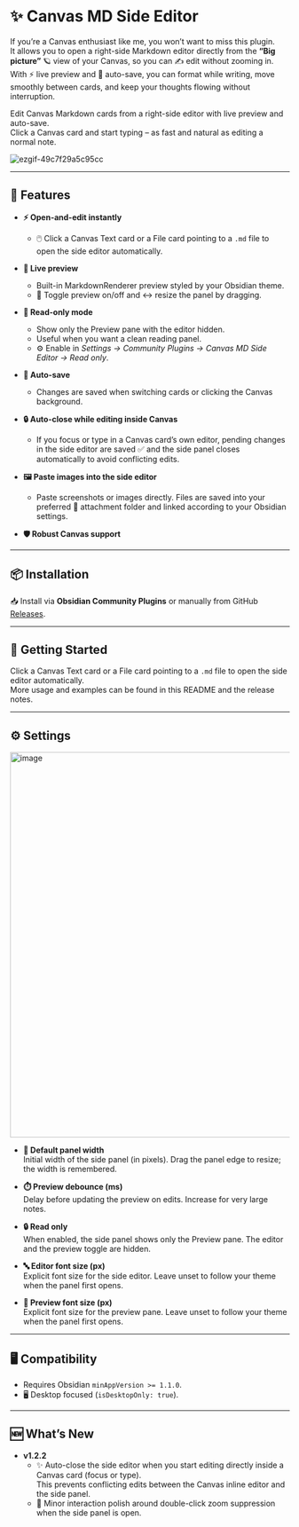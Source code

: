 # ✨ Canvas MD Side Editor

If you’re a Canvas enthusiast like me, you won’t want to miss this plugin.  
It allows you to open a right-side Markdown editor directly from the **“Big picture”** 🪐 view of your Canvas, so you can ✍️ edit without zooming in.  
With ⚡ live preview and 💾 auto-save, you can format while writing, move smoothly between cards, and keep your thoughts flowing without interruption.

Edit Canvas Markdown cards from a right-side editor with live preview and auto-save.  
Click a Canvas card and start typing – as fast and natural as editing a normal note.

![ezgif-49c7f29a5c95cc](https://github.com/user-attachments/assets/5836c7ad-45af-420c-bfcd-fb2ec503ada1)

---

## 🌟 Features

- **⚡ Open-and-edit instantly**  
  - 🖱️ Click a Canvas Text card or a File card pointing to a `.md` file to open the side editor automatically.

- **👀 Live preview**  
  - Built-in MarkdownRenderer preview styled by your Obsidian theme.  
  - 🔄 Toggle preview on/off and ↔️ resize the panel by dragging.

- **📖 Read-only mode**  
  - Show only the Preview pane with the editor hidden.  
  - Useful when you want a clean reading panel.  
  - ⚙️ Enable in *Settings → Community Plugins → Canvas MD Side Editor → Read only*.

- **💾 Auto-save**  
  - Changes are saved when switching cards or clicking the Canvas background.

- **🔒 Auto-close while editing inside Canvas**  
  - If you focus or type in a Canvas card’s own editor, pending changes in the side editor are saved ✅ and the side panel closes automatically to avoid conflicting edits.

- **🖼️ Paste images into the side editor**  
  - Paste screenshots or images directly. Files are saved into your preferred 📂 attachment folder and linked according to your Obsidian settings.

- **🛡️ Robust Canvas support**

---

## 📦 Installation

📥 Install via **Obsidian Community Plugins** or manually from GitHub [Releases](https://github.com/ShawnSWu/canvas-md-side-editor/releases).

---

## 🚀 Getting Started

Click a Canvas Text card or a File card pointing to a `.md` file to open the side editor automatically.  
More usage and examples can be found in this README and the release notes.

---

## ⚙️ Settings
<img width="1083" height="695" alt="image" src="https://github.com/user-attachments/assets/b70444cb-c9fe-48a2-bfca-ab19f03ba868" />

- **📏 Default panel width**  
  Initial width of the side panel (in pixels). Drag the panel edge to resize; the width is remembered.

- **⏱️ Preview debounce (ms)**  
  Delay before updating the preview on edits. Increase for very large notes.

- **🔒 Read only**  
  When enabled, the side panel shows only the Preview pane. The editor and the preview toggle are hidden.

- **🔤 Editor font size (px)**  
  Explicit font size for the side editor. Leave unset to follow your theme when the panel first opens.

- **🔡 Preview font size (px)**  
  Explicit font size for the preview pane. Leave unset to follow your theme when the panel first opens.

---

## 🖥️ Compatibility

- Requires Obsidian `minAppVersion >= 1.1.0`.  
- 🖥️ Desktop focused (`isDesktopOnly: true`).

---

## 🆕 What’s New

- **v1.2.2**
  - ✨ Auto-close the side editor when you start editing directly inside a Canvas card (focus or type).  
    This prevents conflicting edits between the Canvas inline editor and the side panel.
  - 🎯 Minor interaction polish around double-click zoom suppression when the side panel is open.
